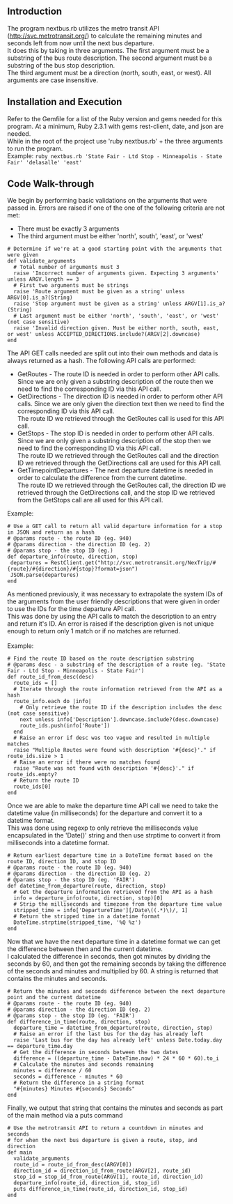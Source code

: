 ## Introduction
The program nextbus.rb utilizes the metro transit API (http://svc.metrotransit.org/) to calculate the remaining minutes and seconds left from now until the next bus departure. <br />
It does this by taking in three arguments. The first argument must be a substring of the bus route description. The second argument must be a substring of the bus stop description. <br />
The third argument must be a direction (north, south, east, or west). All arguments are case insensitive.

## Installation and Execution
Refer to the Gemfile for a list of the Ruby version and gems needed for this program. At a minimum, Ruby 2.3.1 with gems rest-client, date, and json are needed.<br />
While in the root of the project use 'ruby nextbus.rb' + the three arguments to run the program. <br />
Example: `ruby nextbus.rb 'State Fair - Ltd Stop - Minneapolis - State Fair' 'delasalle' 'east'`

## Code Walk-through
We begin by performing basic validations on the arguments that were passed in. Errors are raised if one of the one of the following criteria are not met:
* There must be exactly 3 arguments
* The third argument must be either 'north', south', 'east', or 'west'
```
# Determine if we're at a good starting point with the arguments that were given
def validate_arguments
  # Total number of arguments must 3
  raise 'Incorrect number of arguments given. Expecting 3 arguments' unless ARGV.length == 3
  # First two arguments must be strings
  raise 'Route argument must be given as a string' unless ARGV[0].is_a?(String)
  raise 'Stop argument must be given as a string' unless ARGV[1].is_a?(String)
  # Last argument must be either 'north', 'south', 'east', or 'west' (not case sensitive)
  raise 'Invalid direction given. Must be either north, south, east, or west' unless ACCEPTED_DIRECTIONS.include?(ARGV[2].downcase)
end
```
The API GET calls needed are split out into their own methods and data is always returned as a hash. The following API calls are performed:
* GetRoutes - The route ID is needed in order to perform other API calls. Since we are only given a substring description of the route then we need to find the corresponding ID via this API call.
* GetDirections - The direction ID is needed in order to perform other API calls. Since we are only given the direction text then we need to find the corresponding ID via this API call. <br />The route ID we retrieved through the GetRoutes call is used for this API call.
* GetStops - The stop ID is needed in order to perform other API calls. Since we are only given a substring description of the stop then we need to find the corresponding ID via this API call. <br />The route ID we retrieved through the GetRoutes call and the direction ID we retrieved through the GetDirections call are used for this API call.
* GetTimepointDepartures - The next departure datetime is needed in order to calculate the difference from the current datetime. <br />The route ID we retrieved through the GetRoutes call, the direction ID we retrieved through the GetDirections call, and the stop ID we retrieved from the GetStops call are all used for this API call.<br />

Example:
```
# Use a GET call to return all valid departure information for a stop in JSON and return as a hash
# @params route - the route ID (eg. 940)
# @params direction - the direction ID (eg. 2)
# @params stop - the stop ID (eg.)
def departure_info(route, direction, stop)
 departures = RestClient.get("http://svc.metrotransit.org/NexTrip/#{route}/#{direction}/#{stop}?format=json")
 JSON.parse(departures)
end
```
As mentioned previously, it was necessary to extrapolate the system IDs of the arguments from the user friendly descriptions that were given in order to use the IDs for the time departure API call.<br />
This was done by using the API calls to match the description to an entry and return it's ID. An error is raised if the description given is not unique enough to return only 1 match or if no matches are returned. <br />
<br />
Example:
```
# Find the route ID based on the route description substring
# @params desc - a substring of the description of a route (eg. 'State Fair - Ltd Stop - Minneapolis - State Fair')
def route_id_from_desc(desc)
  route_ids = []
  # Iterate through the route information retrieved from the API as a hash
  route_info.each do |info|
    # Only retrieve the route ID if the description includes the desc (not case sensitive)
    next unless info['Description'].downcase.include?(desc.downcase)
    route_ids.push(info['Route'])
  end
  # Raise an error if desc was too vague and resulted in multiple matches
  raise "Multiple Routes were found with description '#{desc}'." if route_ids.size > 1
  # Raise an error if there were no matches found
  raise "Route was not found with description '#{desc}'." if route_ids.empty?
  # Return the route ID
  route_ids[0]
end
```
Once we are able to make the departure time API call we need to take the datetime value (in milliseconds) for the departure and convert it to a datetime format. <br />
This was done using regexp to only retrieve the milliseconds value encapsulated in the 'Date()' string and then use strptime to convert it from milliseconds into a datetime format.
<br />
```
# Return earliest departure time in a DateTime format based on the route ID, direction ID, and stop ID
# @params route - the route ID (eg. 940)
# @params direction - the direction ID (eg. 2)
# @params stop - the stop ID (eg. 'FAIR')
def datetime_from_departure(route, direction, stop)
  # Get the departure information retrieved from the API as a hash
  info = departure_info(route, direction, stop)[0]
  # Strip the milliseconds and timezone from the departure time value
  stripped_time = info['DepartureTime'][/Date\((.*)\)/, 1]
  # Return the stripped time in a datetime format
  DateTime.strptime(stripped_time, '%Q %z')
end
```
Now that we have the next departure time in a datetime format we can get the difference between then and the current datetime. <br />
I calculated the difference in seconds, then got minutes by dividing the seconds by 60, and then got the remaining seconds by taking the difference of the seconds and minutes and multiplied by 60. A string is returned that contains the minutes and seconds.
<br />
```
# Return the minutes and seconds difference between the next departure point and the current datetime
# @params route - the route ID (eg. 940)
# @params direction - the direction ID (eg. 2)
# @params stop - the stop ID (eg. 'FAIR')
def difference_in_time(route, direction, stop)
  departure_time = datetime_from_departure(route, direction, stop)
  # Raise an error if the last bus for the day has already left
  raise 'Last bus for the day has already left' unless Date.today.day == departure_time.day
  # Get the difference in seconds between the two dates
  difference = ((departure_time - DateTime.now) * 24 * 60 * 60).to_i
  # Calculate the minutes and seconds remaining
  minutes = difference / 60
  seconds = difference - minutes * 60
  # Return the difference in a string format
  "#{minutes} Minutes #{seconds} Seconds"
end
```
Finally, we output that string that contains the minutes and seconds as part of the main method via a puts command
```
# Use the metrotransit API to return a countdown in minutes and seconds
# for when the next bus departure is given a route, stop, and direction
def main
  validate_arguments
  route_id = route_id_from_desc(ARGV[0])
  direction_id = direction_id_from_route(ARGV[2], route_id)
  stop_id = stop_id_from_route(ARGV[1], route_id, direction_id)
  departure_info(route_id, direction_id, stop_id)
  puts difference_in_time(route_id, direction_id, stop_id)
end
```
